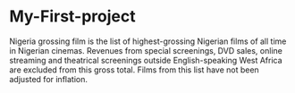 # My-First-project
Nigeria grossing film is the list of highest-grossing Nigerian films of all time in Nigerian cinemas. Revenues from special screenings, DVD sales, online streaming and theatrical screenings outside English-speaking West Africa are excluded from this gross total. Films from this list have not been adjusted for inflation. 
